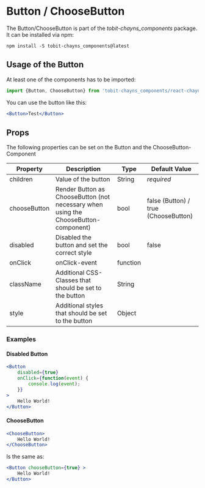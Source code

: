 # Button / ChooseButton

The Button/ChooseButton is part of the *tobit-chayns_components* package. It can be installed via npm:

    npm install -S tobit-chayns_components@latest


## Usage of the Button
At least one of the components has to be imported:

```jsx
import {Button, ChooseButton} from 'tobit-chayns_components/react-chayns-accordion';
```


You can use the button like this:
```jsx
<Button>Test</Button>
```

## Props
The following properties can be set on the Button and the ChooseButton-Component

| Property   | Description                                                                                        | Type    | Default Value |
|------------|-----------------------------------------------------------------------------------------------------|--------|--------------|
| children | Value of the button                                                           | String | *required* |
| chooseButton | Render Button as ChooseButton (not necessary when using the ChooseButton-component)                                                          | bool | false (Button) / true (ChooseButton)             |
| disabled | Disabled the button and set the correct style                                                        | bool | false |
| onClick | onClick-event                                                       | function |  |
| className | Additional CSS-Classes that should be set to the button                                                        | String | |
| style | Additional styles that should be set to the button                                                           | Object | |


### Examples
#### Disabled Button
```jsx
<Button
	disabled={true}
	onClick={function(event) {
		console.log(event);
	}}
>
	Hello World!
</Button>
```
#### ChooseButton
```jsx
<ChooseButton>
	Hello World!
</ChooseButton>
```
Is the same as:
```jsx
<Button chooseButton={true} >
	Hello World!
</Button>
```